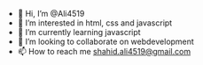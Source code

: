 - 👋 Hi, I’m @Ali4519
- 👀 I’m interested in html, css and javascript
- 🌱 I’m currently learning javascript
- 💞️ I’m looking to collaborate on webdevelopment
- 📫 How to reach me shahid.ali4519@gmail.com

<!---
Ali4519/Ali4519 is a ✨ special ✨ repository because its `README.md` (this file) appears on your GitHub profile.
You can click the Preview link to take a look at your changes.
--->
